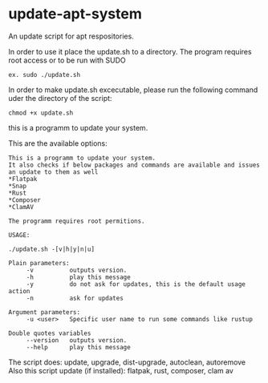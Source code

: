 # update-apt-system
An update script for apt respositories.

In order to use it place the update.sh to a directory.
The program requires root access or to be run with SUDO


```
ex. sudo ./update.sh
```

In order to make update.sh excecutable, please run the following command uder the directory of the script:

```
chmod +x update.sh
```

this is a programm to update your system.

This are the available options:

```
This is a programm to update your system.
It also checks if below packages and commands are available and issues an update to them as well
*Flatpak
*Snap
*Rust
*Composer
*ClamAV

The programm requires root permitions.

USAGE:

./update.sh -[v|h|y|n|u]

Plain parameters:
	 -v 		 outputs version.
	 -h 		 play this message
	 -y 		 do not ask for updates, this is the default usage action
	 -n 		 ask for updates

Argument parameters:
	 -u <user> 	 Specific user name to run some commands like rustup

Double quotes variables
	 --version 	 outputs version.
	 --help 	 play this message

```

The script does:
update, upgrade, dist-upgrade, autoclean, autoremove
Also this script update (if installed):
flatpak, rust, composer, clam av

